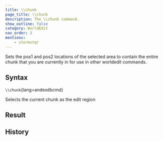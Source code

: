 ```yaml
---
title: \\chunk
page_title: \\chunk
description: The \\chunk command.
show_outline: false
category: WorldEdit
nav_order: 3
mentions:
    - stormstqr
---
```


Sets the pos1 and pos2 locations of the selected area to contain the entire chunk that you are currently in for use in other worldedit commands.

<CommandDetailsTable
    name="\\chunk"
    :categories="[
        'system', 'world', 'server', 'worldedit'
    ]"
    :requiredTags="[
        'canUseChatCommands'
    ]"
    ultraSecurityModeSecurityLevel="WorldEdit"
    version="1.0.0"
    :undoSupported="-2"
    :functional="true"
    :deprecated="false"
/>

## Syntax

`\\chunk`{lang=andexdbcmd}

<indent>Selects the current chunk as the edit region</indent>

## Result

<template-EmptySection />

## History

<template-EmptySection />
